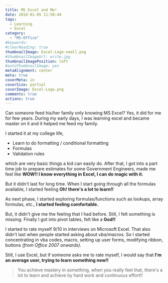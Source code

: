 ```yaml
---
title: MS Excel and Me!
date: 2018-01-05 11:58:44
tags:
  - Learning
  - Excel
category:
  - "MS-Office"
#keywords:
#clearReading: true
thumbnailImage: Excel-Logo-small.png
#thumbnailImageUrl: write.jpg
thumbnailImagePosition: left
#autoThumbnailImage: yes
metaAlignment: center
meta: true
coverMeta: in
coverSize: partial
coverImage: Excel-Logo.png
comments: true
actions: true
---
```


Can someone feed his/her family only knowing MS Excel?  Yes, it did for me for few years.  During my early days, I was learning excel and became master on it and it helped me feed my family.
<!---more--->

I started it at my college life,
* Learn to do formatting / conditional formatting
* Formulas
* Validation rules

which are very basic things a kid can easily do.  After that, I got into a part time job to prepare estimates for some Government Engineers, made me feel like __WOW!! I know everything in Excel, I can do magic with it.__  

But it didn't last for long time.  When I start going through all the formulas available, I started feeling __Oh! there's a lot to learn!!__  

As next phase, I started exploring formulas/functions such as lookups, array formulas, etc., __I started feeling comfortable.__  

But, it didn't give me the feeling that I had before.  Still, I felt something is missing.  Finally I got into pivot tables, felt like a __God!!__  

I started to rate myself 9/10 in interviews on Microsoft Excel. That also didn't last when people started asking about _vba/macros._  So I started concentrating in vba codes, macro, setting up user forms, modifying ribbon, buttons _(from Office 2007 onwards)_.  

Still, I use Excel, but if someone asks me to rate myself, I would say that __I'm an average user, trying to learn something new!!__

> You achieve mastery in something, when you really feel that, there's a lot to learn and achieve by hard work and continuous effort!!
